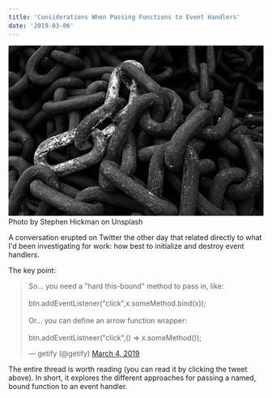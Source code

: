 ```yaml
---
title: 'Considerations When Passing Functions to Event Handlers'
date: '2019-03-06'
---
```


<div id="img-container">
<img id="chain-img" src="./images/chain.jpg">
<div class="src-container"><span class="source">Photo by Stephen Hickman on Unsplash</span></div>
</div>

A conversation erupted on Twitter the other day that related directly to what I'd been investigating for work: how best to initialize and destroy event handlers.

The key point:

<blockquote class="twitter-tweet" data-lang="en"><p lang="en" dir="ltr">So... you need a &quot;hard this-bound&quot; method to pass in, like:<br><br>  btn.addEventListener(&quot;click&quot;,x.someMethod.bind(x));<br><br>Or... you can define an arrow function wrapper:<br><br>  btn.addEventListneer(&quot;click&quot;,() =&gt; x.someMethod());</p>&mdash; getify (@getify) <a href="https://twitter.com/getify/status/1102606261462413312?ref_src=twsrc%5Etfw">March 4, 2019</a></blockquote>

The entire thread is worth reading (you can read it by clicking the tweet above). In short, it explores the different approaches for passing a named, bound function to an event handler.
